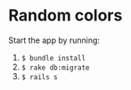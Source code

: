 # Random colors

Start the app by running:

1. `$ bundle install`
1. `$ rake db:migrate`
1. `$ rails s`
